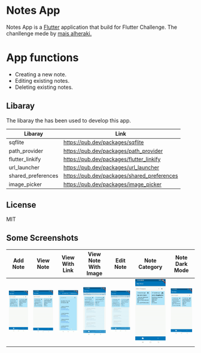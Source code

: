 # Notes App

Notes App is a [Flutter](https://flutter.dev/) application that build for Flutter Challenge. The chanllenge mede by [mais alheraki.](https://github.com/pr-Mais)

# App functions
 - Creating a new note.
 - Editing existing notes.
 - Deleting existing notes.

## Libaray
The libaray the has been used to develop this app.

| Libaray | Link |
| ------ | ------ |
| sqflite | https://pub.dev/packages/sqflite |
| path_provider | https://pub.dev/packages/path_provider |
| flutter_linkify | https://pub.dev/packages/flutter_linkify |
| url_launcher | https://pub.dev/packages/url_launcher |
| shared_preferences | https://pub.dev/packages/shared_preferences |
| image_picker | https://pub.dev/packages/image_picker |


License
---

MIT

## Some Screenshots

| Add Note | View Note | View With Link | View Note With Image |Edit Note | Note Category | Note Dark Mode | 
| ------ | ------ | ------ | ------ |------ | ------ | ------ | 
|![](screenshot/add_note.gif)|![](screenshot/scrollable_note.gif)|![](screenshot/clickable_link.gif)|![](screenshot/note_with_image.gif)|![](screenshot/edit_note.gif)|![](screenshot/note_category.gif)|![](screenshot/dark_mode.gif)|


